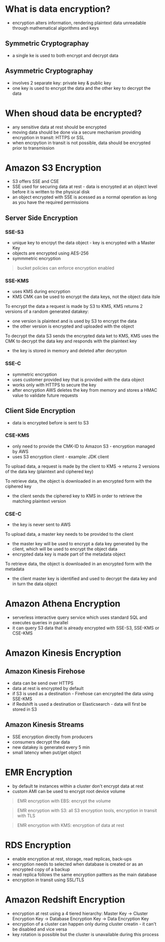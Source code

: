 # What is data encryption? #

- encryption alters information, rendering plaintext data unreadable through mathematical algorithms and keys

## Symmetric Cryptographay ##
- a single ke is used to both encrypt and decrypt data

## Asymmetric Cryptographay ##
- involves 2 separate key: private key & public key
- one key is used to encrypt the data and the other key to decrypt the data

# When shoud data be encrypted? #
- any sensitive data at rest should be encrypted
- moving data should be done via a secure mechanism providing encryption in transit: HTTPS or SSL
- when encrpytion in transit is not possible, data should be encrypted prior to transmission

# Amazon S3 Encryption #
- S3 offers SSE and CSE
- SSE used for securing data at rest - data is encrypted at an object level before it is written to the physical disk
- an object encrypted with SSE is acessed as a normal operation as long as you have the required permissions

## Server Side Encryption ##

### SSE-S3 ###
- unique key to encrpyt the data object - key is encrypted with a Master Key
- objects are encrypted using AES-256
- symmmetric encryption

> bucket policies can enforce encryption enabled

### SSE-KMS ###
- uses KMS during encryption
- KMS CMK can be used to encrypt the data keys, not the object data itsle

To encrypt the data a request is made by S3 to KMS, KMS returns 2 versions of a random generated datakey:
- one version is plaintext and is used by S3 to encrypt the data
- the other version is encrypted and uploaded with the object

To decrypt the data S3 sends the encrypted data ket to KMS, KMS uses the CMK to decrypt the data key and responds with the plaintext key
- the key is stored in memory and deleted after decrypton

### SSE-C ###
- symmetric encryption
- uses customer provided key that is provided with the data object
- works only with HTTPS to secure the key
- after encryption AWS deletes the key from memory and stores a HMAC value to validate future requests

## Client Side Encryption ##
- data is encrypted before is sent to S3

### CSE-KMS ###
- only need to provide the CMK-ID to Amazon S3 - encryption managed by AWS
- uses S3 encryption client - example: JDK client

To upload data, a request is made by the client to KMS -> returns 2 versions of the data key (plaintext and ciphered key)

To retrieve data, the object is downloaded in an encrypted form with the ciphered key
- the client sends the ciphered key to KMS in order to retrieve the matching plaintext version

### CSE-C ###
- the key is never sent to AWS

To upload data, a master key needs to be provided to the client
- the master key will be used to encrypt a data key generated by the client, which will be used to encrypt the object data
- encrypted data key is made part of the metadata object

To retrieve data, the object is downloaded in an encrypted form with the metadata
- the client master key is identified and used to decrypt the data key and in turn the data object

# Amazon Athena Encryption #
- serverless interactive query service which uses standard SQL and executes queries in parallel
- it can query S3 data that is already encrypted with SSE-S3, SSE-KMS or CSE-KMS

# Amazon Kinesis Encryption #

## Amazon Kinesis Firehose ##
- data can be send over HTTPS 
- data at rest is encrypted by default
- if S3 is used as a destination - Firehose can encrypted the data using SSE-KMS
- if Redshift is used a destination or Elasticsearch - data will first be stored in S3

## Amazon Kinesis Streams ##
- SSE encryption directly from producers
- consumers decrypt the data
- new datakey is generated every 5 min
- small latency when put/get object

# EMR Encryption #
- by default te instances within a cluster don't encrypt data at rest
- custom AMI can be used to encrypt root device volume

> EMR encryption with EBS: encrypt the volume

> EMR encryption with S3: all S3 encryption tools, encryption in transit with TLS


> EMR encryption with KMS: encryption of data at rest


# RDS Encryption #
- enable encryption at rest, storage, read replicas, back-ups
- encryption needs to selected when database is created or as an encrypted copy of a backup
- read replica follows the same encryption pattters as the main database
- encryption in transit using SSL/TLS

# Amazon Redshift Encryption #
- encryption at rest using a 4 tiered hierarchy: Master Key -> Cluster Encryption Key -> Database Encryption Key -> Data Encryption Key
- encryption of a cluster can happen only during  cluster creatin - it can't be disabled and vice versa
- key rotation is possible but the cluster is unavailable during this process

